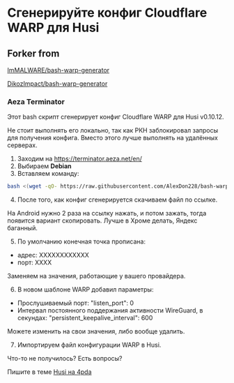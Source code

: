 # Сгенерируйте конфиг Cloudflare WARP для Husi

## Forker from

[ImMALWARE/bash-warp-generator](https://github.com/ImMALWARE/bash-warp-generator)

[DikozImpact/bash-warp-generator](https://github.com/DikozImpact/bash-warp-generator)

### Aeza Terminator
Этот bash скрипт сгенерирует конфиг Cloudflare WARP для Husi v0.10.12.

Не стоит выполнять его локально, так как РКН заблокировал запросы для получения конфига. Вместо этого лучше выполнять на удалённых серверах.

1. Заходим на https://terminator.aeza.net/en/
2. Выбираем **Debian**
3. Вставляем команду:

```bash
bash <(wget -qO- https://raw.githubusercontent.com/AlexDon228/bash-warp-generator/refs/heads/main/warp_generator_husi.sh)
```
4. После того, как конфиг сгенерируется скачиваем файл по ссылке.

На Android нужно 2 раза на ссылку нажать, и потом зажать, тогда появится вариант скопировать. Лучше в Хроме делать, Яндекс баганный.

5. По умолчанию конечная точка прописана:
- адрес: XXXXXXXXXXXX
- порт: XXXX

Заменяем на значения, работающие у вашего провайдера.

6. В новом шаблоне WARP добавил параметры:
- Прослушиваемый порт:
"listen_port": 0
- Интервал постоянного поддержания активности WireGuard, в секундах:
"persistent_keepalive_interval": 600

Можете изменить на свои значения, либо вообще удалить.

7. Импортируем файл конфигурации WARP в Husi.

Что-то не получилось? Есть вопросы?

Пишите в теме [Husi на 4pda](https://4pda.to/forum/index.php?showtopic=1083801) 
